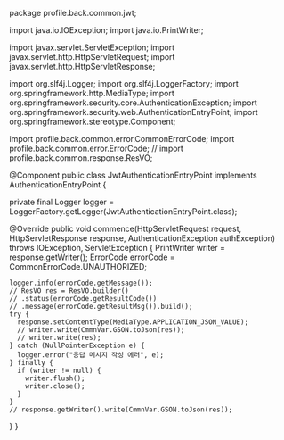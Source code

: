 package profile.back.common.jwt;

import java.io.IOException;
import java.io.PrintWriter;

import javax.servlet.ServletException;
import javax.servlet.http.HttpServletRequest;
import javax.servlet.http.HttpServletResponse;

import org.slf4j.Logger;
import org.slf4j.LoggerFactory;
import org.springframework.http.MediaType;
import org.springframework.security.core.AuthenticationException;
import org.springframework.security.web.AuthenticationEntryPoint;
import org.springframework.stereotype.Component;

import profile.back.common.error.CommonErrorCode;
import profile.back.common.error.ErrorCode;
// import profile.back.common.response.ResVO;

@Component
public class JwtAuthenticationEntryPoint implements AuthenticationEntryPoint {

  private final Logger logger = LoggerFactory.getLogger(JwtAuthenticationEntryPoint.class);

  @Override
  public void commence(HttpServletRequest request, HttpServletResponse response,
      AuthenticationException authException) throws IOException, ServletException {
    PrintWriter writer = response.getWriter();
    ErrorCode errorCode = CommonErrorCode.UNAUTHORIZED;

    logger.info(errorCode.getMessage());
    // ResVO res = ResVO.builder()
    // .status(errorCode.getResultCode())
    // .message(errorCode.getResultMsg()).build();
    try {
      response.setContentType(MediaType.APPLICATION_JSON_VALUE);
      // writer.write(CmmnVar.GSON.toJson(res));
      // writer.write(res);
    } catch (NullPointerException e) {
      logger.error("응답 메시지 작성 에러", e);
    } finally {
      if (writer != null) {
        writer.flush();
        writer.close();
      }
    }
    // response.getWriter().write(CmmnVar.GSON.toJson(res));
  }
}
